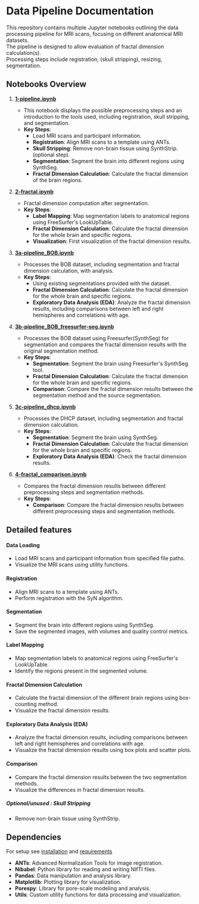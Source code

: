 # Data Pipeline Documentation

This repository contains multiple Jupyter notebooks outlining the data processing pipeline for MRI scans, focusing on different anatomical MRI datasets.  
The pipeline is designed to allow evaluation of fractal dimension calculation(s).  
Processing steps include registration, (skull stripping), resizing, segmentation.  

## Notebooks Overview

1. **[1-pipeline.ipynb](./1-pipeline.ipynb)**
   - This notebook displays the possible preprocessing steps and an introduction to the tools used, including registration, skull stripping, and segmentation.  
   - **Key Steps**:
     - Load MRI scans and participant information.
     - **Registration**: Align MRI scans to a template using ANTs.  
     - **Skull Stripping**: Remove non-brain tissue using SynthStrip. (optional step).  
     - **Segmentation**: Segment the brain into different regions using SynthSeg.
     - **Fractal Dimension Calculation**: Calculate the fractal dimension of the brain regions.

2. **[2-fractal.ipynb](./2-fractal.ipynb)**
   - Fractal dimension computation after segmentation.
   - **Key Steps**:
     - **Label Mapping**: Map segmentation labels to anatomical regions using FreeSurfer's LookUpTable.
     - **Fractal Dimension Calculation**: Calculate the fractal dimension for the whole brain and specific regions.
     - **Visualization**: First visualization of the fractal dimension results.

3. **[3a-pipeline_BOB.ipynb](./3a-pipeline_BOB.ipynb)**
   - Processes the BOB dataset, including segmentation and fractal dimension calculation, with analysis.
   - **Key Steps**:
     - Using existing segmentations provided with the dataset.
     - **Fractal Dimension Calculation**: Calculate the fractal dimension for the whole brain and specific regions.
     - **Exploratory Data Analysis (EDA)**: Analyze the fractal dimension results, including comparisons between left and right hemispheres and correlations with age.

4. **[3b-pipeline_BOB_freesurfer-seg.ipynb](./3b-pipeline_BOB_freesurfer-seg.ipynb)**
   - Processes the BOB dataset using Freesurfer(SynthSeg) for segmentation and compares the fractal dimension results with the original segmentation method.
   - **Key Steps**:
     - **Segmentation**: Segment the brain using Freesurfer's SynthSeg tool.
     - **Fractal Dimension Calculation**: Calculate the fractal dimension for the whole brain and specific regions.
     - **Comparison**: Compare the fractal dimension results between the segmentation method and the source segmentation.

5. **[3c-pipeline_dhcp.ipynb](./3c-pipeline_dhcp.ipynb)**
   - Processes the DHCP dataset, including segmentation and fractal dimension calculation.
   - **Key Steps**:
     - **Segmentation**: Segment the brain using SynthSeg.
     - **Fractal Dimension Calculation**: Calculate the fractal dimension for the whole brain and specific regions.
     - **Exploratory Data Analysis (EDA)**: Check the fractal dimension results.

6. **[4-fractal_comparison.ipynb](./4-fractal_comparison.ipynb)**
   - Compares the fractal dimension results between different preprocessing steps and segmentation methods.
   - **Key Steps**:
     - **Comparison**: Compare the fractal dimension results between different preprocessing steps and segmentation methods.

## Detailed features

#### Data Loading
- Load MRI scans and participant information from specified file paths.
- Visualize the MRI scans using utility functions.

#### Registration
- Align MRI scans to a template using ANTs.
- Perform registration with the SyN algorithm.

#### Segmentation
- Segment the brain into different regions using SynthSeg.
- Save the segmented images, with volumes and quality control metrics.

#### Label Mapping
- Map segmentation labels to anatomical regions using FreeSurfer's LookUpTable.
- Identify the regions present in the segmented volume.

#### Fractal Dimension Calculation
- Calculate the fractal dimension of the different brain regions using box-counting method.
- Visualize the fractal dimension results.

#### Exploratory Data Analysis (EDA)
- Analyze the fractal dimension results, including comparisons between left and right hemispheres and correlations with age.
- Visualize the fractal dimension results using box plots and scatter plots.

#### Comparison
- Compare the fractal dimension results between the two segmentation methods.
- Visualize the differences in fractal dimension results.

##### Optional/unused : Skull Stripping
- Remove non-brain tissue using SynthStrip.


## Dependencies

For setup see [installation](../readme.md) and [requirements](../requirements.txt)

- **ANTs**: Advanced Normalization Tools for image registration.
- **Nibabel**: Python library for reading and writing NIfTI files.
- **Pandas**: Data manipulation and analysis library.
- **Matplotlib**: Plotting library for visualization.
- **Porespy**: Library for pore-scale modeling and analysis.
- **Utils**: Custom utility functions for data processing and visualization.
